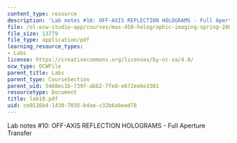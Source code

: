 ```yaml
---
content_type: resource
description: 'Lab notes #10: OFF-AXIS REFLECTION HOLOGRAMS - Full Aperture Transfer'
file: /ol-ocw-studio-app/courses/mas-450-holographic-imaging-spring-2003/ce8516b414307035b4aec32b6abeed78_lab10.pdf
file_size: 13779
file_type: application/pdf
learning_resource_types:
- Labs
license: https://creativecommons.org/licenses/by-nc-sa/4.0/
ocw_type: OCWFile
parent_title: Labs
parent_type: CourseSection
parent_uid: 5460ec1b-7397-abb2-7fe8-e672ee6e3301
resourcetype: Document
title: lab10.pdf
uid: ce8516b4-1430-7035-b4ae-c32b6abeed78
---
```

Lab notes #10: OFF-AXIS REFLECTION HOLOGRAMS - Full Aperture Transfer